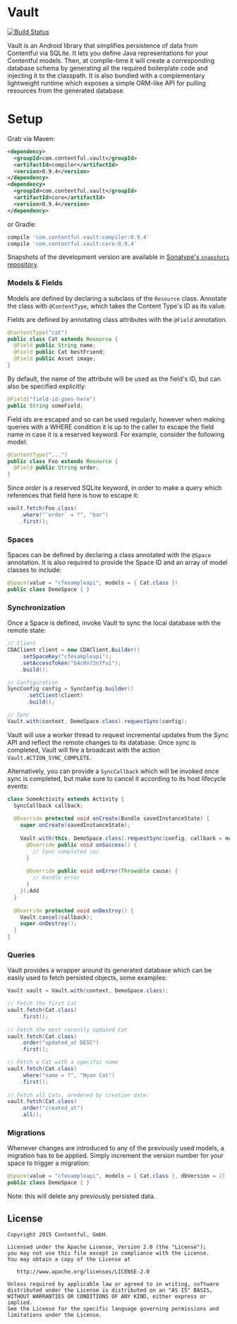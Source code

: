 # Vault

[![Build Status](https://travis-ci.org/contentful/vault.svg)](https://travis-ci.org/contentful/vault/builds#)

Vault is an Android library that simplifies persistence of data from Contentful via SQLite. It lets you define Java representations for your Contentful models. Then, at compile-time it will create a corresponding database schema by generating all the required boilerplate code and injecting it to the classpath. It is also bundled with a complementary lightweight runtime which exposes a simple ORM-like API for pulling resources from the generated database.

Setup
=====

Grab via Maven:
```xml
<dependency>
  <groupId>com.contentful.vault</groupId>
  <artifactId>compiler</artifactId>
  <version>0.9.4</version>
</dependency>
<dependency>
  <groupId>com.contentful.vault</groupId>
  <artifactId>core</artifactId>
  <version>0.9.4</version>
</dependency>
```
or Gradle:
```groovy
compile 'com.contentful.vault:compiler:0.9.4'
compile 'com.contentful.vault:core:0.9.4'
```

Snapshots of the development version are available in [Sonatype's `snapshots` repository][snap].

### Models & Fields

Models are defined by declaring a subclass of the `Resource` class. Annotate the class with `@ContentType`, which takes the Content Type's ID as its value.

Fields are defined by annotating class attributes with the `@Field` annotation. 
```java
@ContentType("cat")
public class Cat extends Resource {
  @Field public String name;
  @Field public Cat bestFriend;
  @Field public Asset image;
}
```

By default, the name of the attribute will be used as the field's ID, but can also be specified explicitly:
```java
@Field("field-id-goes-here") 
public String someField; 
```

Field ids are escaped and so can be used regularly, however when making queries with a WHERE condition it is up to the caller to escape the field name in case it is a reserved keyword. For example, consider the following model:
```java
@ContentType("...")
public class Foo extends Resource {
  @Field public String order;
}
```

Since *order* is a reserved SQLite keyword, in order to make a query which references that field here is how to escape it:
```java
vault.fetch(Foo.class)
    .where("`order` = ?", "bar")
    .first();
```

### Spaces

Spaces can be defined by declaring a class annotated with the `@Space` annotation. It is also required to provide the Space ID and an array of model classes to include:

```java
@Space(value = "cfexampleapi", models = { Cat.class })
public class DemoSpace { }
```

### Synchronization

Once a Space is defined, invoke Vault to sync the local database with the remote state:

```java
// Client
CDAClient client = new CDAClient.Builder()
    .setSpaceKey("cfexampleapi");
    .setAccessToken("b4c0n73n7fu1");
    .build();

// Configuration
SyncConfig config = SyncConfig.builder()
      .setClient(client)
      .build();

// Sync
Vault.with(context, DemoSpace.class).requestSync(config);
```

Vault will use a worker thread to request incremental updates from the Sync API and reflect the remote changes to its database.
Once sync is completed, Vault will fire a broadcast with the action `Vault.ACTION_SYNC_COMPLETE`.

Alternatively, you can provide a `SyncCallback` which will be invoked once sync is completed, but make sure to cancel it according to its host lifecycle events:

```java
class SomeActivity extends Activity {
  SyncCallback callback;
  
  @Override protected void onCreate(Bundle savedInstanceState) {
    super.onCreate(savedInstanceState);
    
    Vault.with(this, DemoSpace.class).requestSync(config, callback = new SyncCallback() {
      @Override public void onSuccess() {
        // Sync completed \o/
      }
      
      @Override public void onError(Throwable cause) {
        // Handle error
      }
    });Add
  }
  
  @Override protected void onDestroy() {
    Vault.cancel(callback);
    super.onDestroy();
  }
}
```

### Queries

Vault provides a wrapper around its generated database which can be easily used to fetch persisted objects, some examples:

```java
Vault vault = Vault.with(context, DemoSpace.class);

// Fetch the first Cat
vault.fetch(Cat.class)
    .first();
    
// Fetch the most recently updated Cat
vault.fetch(Cat.class)
    .order("updated_at DESC")
    .first();

// Fetch a Cat with a specific name
vault.fetch(Cat.class)
    .where("name = ?", "Nyan Cat")
    .first();
    
// Fetch all Cats, oredered by creation date:
vault.fetch(Cat.class)
    .order("created_at")
    .all();
```


### Migrations

Whenever changes are introduced to any of the previously used models, a migration has to be applied. Simply increment the version number for your space to trigger a migration:

```java
@Space(value = "cfexampleapi", models = { Cat.class }, dbVersion = 2)
public class DemoSpace { }
```

Note: this will delete any previously persisted data.


License
-------

    Copyright 2015 Contentful, GmbH.

    Licensed under the Apache License, Version 2.0 (the "License");
    you may not use this file except in compliance with the License.
    You may obtain a copy of the License at

       http://www.apache.org/licenses/LICENSE-2.0

    Unless required by applicable law or agreed to in writing, software
    distributed under the License is distributed on an "AS IS" BASIS,
    WITHOUT WARRANTIES OR CONDITIONS OF ANY KIND, either express or implied.
    See the License for the specific language governing permissions and
    limitations under the License.





 [snap]: https://oss.sonatype.org/content/repositories/snapshots/
